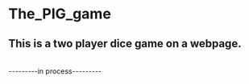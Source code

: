 # The_PIG_game
<h2>
This is a two player dice game on a webpage.
</h2>

<br>
---------in process---------
